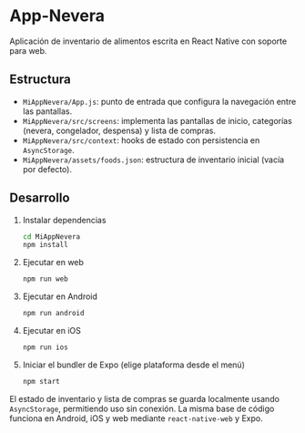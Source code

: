 # App-Nevera

Aplicación de inventario de alimentos escrita en React Native con soporte para web.

## Estructura
- `MiAppNevera/App.js`: punto de entrada que configura la navegación entre las pantallas.
- `MiAppNevera/src/screens`: implementa las pantallas de inicio, categorías (nevera, congelador, despensa) y lista de compras.
- `MiAppNevera/src/context`: hooks de estado con persistencia en `AsyncStorage`.
- `MiAppNevera/assets/foods.json`: estructura de inventario inicial (vacía por defecto).

## Desarrollo
1. Instalar dependencias
   ```bash
   cd MiAppNevera
   npm install
   ```
2. Ejecutar en web
   ```bash
   npm run web
   ```
3. Ejecutar en Android
   ```bash
   npm run android
   ```
4. Ejecutar en iOS
   ```bash
   npm run ios
   ```
5. Iniciar el bundler de Expo (elige plataforma desde el menú)
   ```bash
   npm start
   ```

El estado de inventario y lista de compras se guarda localmente usando `AsyncStorage`,
permitiendo uso sin conexión. La misma base de código funciona en Android, iOS y web
mediante `react-native-web` y Expo.
